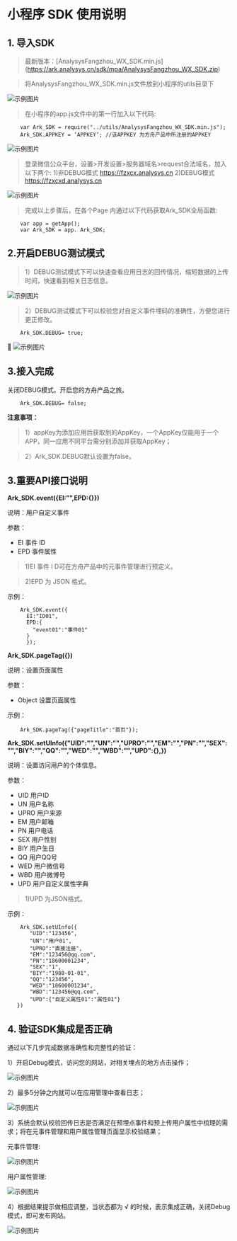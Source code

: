 # 小程序 SDK 使用说明
  
## 1. 导入SDK

> 最新版本：[AnalysysFangzhou_WX_SDK.min.js]
(https://ark.analysys.cn/sdk/mpa/AnalysysFangzhou_WX_SDK.zip)

> 将AnalysysFangzhou_WX_SDK.min.js文件放到小程序的utils目录下

![示例图片](http://imguserradar.analysys.cn/fangzhou/img/2018/03/201803141746269839.jpg)

> 在小程序的app.js文件中的第一行加入以下代码:

```
    var Ark_SDK = require("../utils/AnalysysFangzhou_WX_SDK.min.js");
    Ark_SDK.APPKEY = ‘APPKEY’; //该APPKEY 为方舟产品中所注册的APPKEY
```

![示例图片](http://imguserradar.analysys.cn/fangzhou/img/2018/03/201803141748047008.jpg)

> 登录微信公众平台，设置>开发设置>服务器域名>request合法域名，加入以下两个:
> 1)非DEBUG模式  https://fzxcx.analysys.cn 
> 2)DEBUG模式 https://fzxcxd.analysys.cn 

![示例图片](http://imguserradar.analysys.cn/fangzhou/img/2018/03/201803141749012633.jpg)

> 完成以上步骤后，在各个Page 内通过以下代码获取Ark_SDK全局函数:

```
    var app = getApp();
    var Ark_SDK = app. Ark_SDK;
```

## 2.开启DEBUG测试模式

> 1）DEBUG测试模式下可以快速查看应用日志的回传情况，缩短数据的上传时间，快速看到相关日志信息。

![示例图片](http://imguserradar.analysys.cn/fangzhou/img/2018/03/201803141750248482.jpg)

> 2）DEBUG测试模式下可以校验您对自定义事件埋码的准确性，方便您进行更正修改。

```
    Ark_SDK.DEBUG= true;
```

![示例图片](http://imguserradar.analysys.cn/fangzhou/img/2018/03/201803141751452950.jpg)

## 3.接入完成

关闭DEBUG模式。开启您的方舟产品之旅。

```
    Ark_SDK.DEBUG= false;
```

**注意事项：**

> 1）appKey为添加应用后获取到的AppKey，一个AppKey仅能用于一个APP，同一应用不同平台需分别添加并获取AppKey；

> 2）Ark_SDK.DEBUG默认设置为false。

## 3.重要API接口说明

**Ark_SDK.event({EI:””,EPD:{}})**

说明：用户自定义事件

参数：
* EI 事件 ID
* EPD 事件属性

> 1)EI 事件 I D可在方舟产品中的元事件管理进行预定义。

> 2)EPD 为 JSON 格式。

示例：
```
    Ark_SDK.event({
      EI:"ID01",
      EPD:{
        "event01":"事件01"
      }
      });  
```

**Ark_SDK.pageTag({})**

说明：设置页面属性

参数：
* Object 设置页面属性

示例：
```
    Ark_SDK.pageTag({"pageTitle":"首页"});
```

**Ark_SDK.setUInfo({"UID":"","UN":"","UPRO":"","EM":"","PN":"","SEX":"","BIY":"","QQ":"","WED":"","WBD":"","UPD":{},})**

说明：设置访问用户的个体信息。

参数：
* UID         用户ID
* UN          用户名称
* UPRO        用户来源
* EM          用户邮箱
* PN          用户电话
* SEX         用户性别
* BIY         用户生日
* QQ          用户QQ号
* WED         用户微信号
* WBD         用户微博号
* UPD         用户自定义属性字典

> 1)UPD 为JSON格式。

示例：
```
    Ark_SDK.setUInfo({
       "UID":"123456",
       "UN":"用户01",
       "UPRO":"直接注册",
       "EM":"123456@qq.com",
       "PN":"18600001234",
       "SEX":"1",
       "BIY":"1988-01-01",
       "QQ":"123456",
       "WED":"18600001234",
       "WBD":"123456@qq.com",
       "UPD":{"自定义属性01":"属性01"}
   })
```

## 4. 验证SDK集成是否正确

通过以下几步完成数据准确性和完整性的验证：

1）开启Debug模式，访问您的网站，对相关埋点的地方点击操作；

![示例图片](http://imguserradar.analysys.cn/fangzhou/img/2018/03/201803141752380144.jpg)

2）最多5分钟之内就可以在应用管理中查看日志；

![示例图片](http://imguserradar.analysys.cn/fangzhou/img/2018/03/201803141753172603.jpg)

3）系统会默认校验回传日志是否满足在预埋点事件和预上传用户属性中梳理的需求；将在元事件管理和用户属性管理页面显示校验结果；

元事件管理:

![示例图片](http://imguserradar.analysys.cn/fangzhou/img/2018/03/201803141753415414.jpg)

用户属性管理:

![示例图片](http://imguserradar.analysys.cn/fangzhou/img/2018/03/201803141754027559.jpg)

4）根据结果提示做相应调整，当状态都为 √ 的时候，表示集成正确，关闭Debug模式，即可发布网站。

![示例图片](http://imguserradar.analysys.cn/fangzhou/img/2018/03/201803141754197154.jpg)